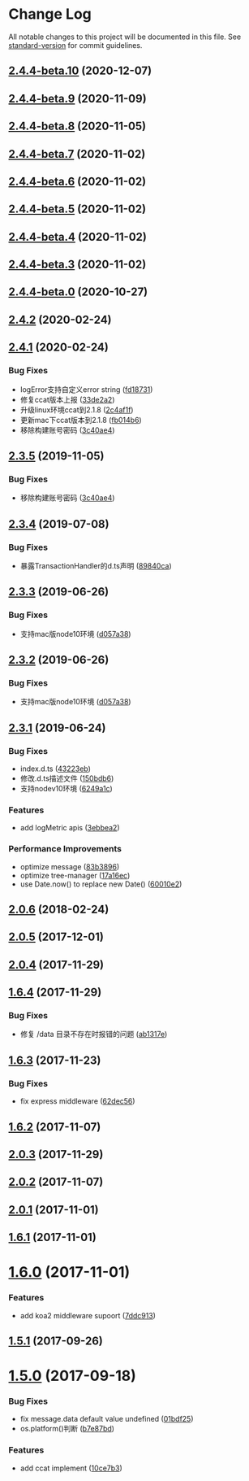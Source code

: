 # Change Log

All notable changes to this project will be documented in this file. See [standard-version](https://github.com/conventional-changelog/standard-version) for commit guidelines.

<a name="2.4.4-beta.10"></a>
## [2.4.4-beta.10](https://git.dianpingoa.com/node/cat-client/compare/v2.4.4-beta.9...v2.4.4-beta.10) (2020-12-07)



<a name="2.4.4-beta.9"></a>
## [2.4.4-beta.9](https://git.dianpingoa.com/node/cat-client/compare/v2.4.4-beta.8...v2.4.4-beta.9) (2020-11-09)



<a name="2.4.4-beta.8"></a>
## [2.4.4-beta.8](https://git.dianpingoa.com/node/cat-client/compare/v2.4.4-beta.7...v2.4.4-beta.8) (2020-11-05)



<a name="2.4.4-beta.7"></a>
## [2.4.4-beta.7](https://git.dianpingoa.com/node/cat-client/compare/v2.4.4-beta.6...v2.4.4-beta.7) (2020-11-02)



<a name="2.4.4-beta.6"></a>
## [2.4.4-beta.6](https://git.dianpingoa.com/node/cat-client/compare/v2.4.4-beta.5...v2.4.4-beta.6) (2020-11-02)



<a name="2.4.4-beta.5"></a>
## [2.4.4-beta.5](https://git.dianpingoa.com/node/cat-client/compare/v2.4.4-beta.4...v2.4.4-beta.5) (2020-11-02)



<a name="2.4.4-beta.4"></a>
## [2.4.4-beta.4](https://git.dianpingoa.com/node/cat-client/compare/v2.4.4-beta.3...v2.4.4-beta.4) (2020-11-02)



<a name="2.4.4-beta.3"></a>
## [2.4.4-beta.3](https://git.dianpingoa.com/node/cat-client/compare/v2.4.4-beta.2...v2.4.4-beta.3) (2020-11-02)



<a name="2.4.4-beta.0"></a>
## [2.4.4-beta.0](https://git.dianpingoa.com/node/cat-client/compare/v2.4.2...v2.4.4-beta.0) (2020-10-27)



<a name="2.4.2"></a>
## [2.4.2](https://git.dianpingoa.com/node/cat-client/compare/v2.4.1...v2.4.2) (2020-02-24)



<a name="2.4.1"></a>
## [2.4.1](https://git.dianpingoa.com/node/cat-client/compare/v2.3.4...v2.4.1) (2020-02-24)


### Bug Fixes

* logError支持自定义error string ([fd18731](https://git.dianpingoa.com/node/cat-client/commits/fd18731))
* 修复ccat版本上报 ([33de2a2](https://git.dianpingoa.com/node/cat-client/commits/33de2a2))
* 升级linux环境ccat到2.1.8 ([2c4af1f](https://git.dianpingoa.com/node/cat-client/commits/2c4af1f))
* 更新mac下ccat版本到2.1.8 ([fb014b6](https://git.dianpingoa.com/node/cat-client/commits/fb014b6))
* 移除构建账号密码 ([3c40ae4](https://git.dianpingoa.com/node/cat-client/commits/3c40ae4))



<a name="2.3.5"></a>
## [2.3.5](https://git.dianpingoa.com/node/cat-client/compare/v2.3.4...v2.3.5) (2019-11-05)


### Bug Fixes

* 移除构建账号密码 ([3c40ae4](https://git.dianpingoa.com/node/cat-client/commits/3c40ae4))



<a name="2.3.4"></a>
## [2.3.4](https://git.dianpingoa.com/node/cat-client/compare/v2.3.3...v2.3.4) (2019-07-08)


### Bug Fixes

* 暴露TransactionHandler的d.ts声明 ([89840ca](https://git.dianpingoa.com/node/cat-client/commits/89840ca))



<a name="2.3.3"></a>
## [2.3.3](https://git.dianpingoa.com/node/cat-client/compare/v2.3.1...v2.3.3) (2019-06-26)


### Bug Fixes

* 支持mac版node10环境 ([d057a38](https://git.dianpingoa.com/node/cat-client/commits/d057a38))



<a name="2.3.2"></a>
## [2.3.2](https://git.dianpingoa.com/node/cat-client/compare/v2.3.1...v2.3.2) (2019-06-26)


### Bug Fixes

* 支持mac版node10环境 ([d057a38](https://git.dianpingoa.com/node/cat-client/commits/d057a38))



<a name="2.3.1"></a>
## [2.3.1](https://git.dianpingoa.com/node/cat-client/compare/v2.0.6...v2.3.1) (2019-06-24)


### Bug Fixes

* index.d.ts ([43223eb](https://git.dianpingoa.com/node/cat-client/commits/43223eb))
* 修改.d.ts描述文件 ([150bdb6](https://git.dianpingoa.com/node/cat-client/commits/150bdb6))
* 支持nodev10环境 ([6249a1c](https://git.dianpingoa.com/node/cat-client/commits/6249a1c))


### Features

* add logMetric apis ([3ebbea2](https://git.dianpingoa.com/node/cat-client/commits/3ebbea2))


### Performance Improvements

* optimize message ([83b3896](https://git.dianpingoa.com/node/cat-client/commits/83b3896))
* optimize tree-manager ([17a16ec](https://git.dianpingoa.com/node/cat-client/commits/17a16ec))
* use Date.now() to replace new Date() ([60010e2](https://git.dianpingoa.com/node/cat-client/commits/60010e2))



<a name="2.0.6"></a>
## [2.0.6](https://git.dianpingoa.com/node/cat-client/compare/v2.0.5...v2.0.6) (2018-02-24)



<a name="2.0.5"></a>
## [2.0.5](https://git.dianpingoa.com/node/cat-client/compare/v2.0.4...v2.0.5) (2017-12-01)



<a name="2.0.4"></a>
## [2.0.4](https://git.dianpingoa.com/node/cat-client/compare/v2.0.3...v2.0.4) (2017-11-29)



<a name="1.6.4"></a>
## [1.6.4](https://git.dianpingoa.com/node/cat-client/compare/v1.6.3...v1.6.4) (2017-11-29)


### Bug Fixes

* 修复 /data 目录不存在时报错的问题 ([ab1317e](https://git.dianpingoa.com/node/cat-client/commits/ab1317e))



<a name="1.6.3"></a>
## [1.6.3](https://git.dianpingoa.com/node/cat-client/compare/v2.0.2...v1.6.3) (2017-11-23)


### Bug Fixes

* fix express middleware ([62dec56](https://git.dianpingoa.com/node/cat-client/commits/62dec56))



<a name="1.6.2"></a>
## [1.6.2](https://git.dianpingoa.com/node/cat-client/compare/v2.0.1...v1.6.2) (2017-11-07)



<a name="2.0.3"></a>
## [2.0.3](https://git.dianpingoa.com/node/cat-client/compare/v2.0.2...v2.0.3) (2017-11-29)



<a name="2.0.2"></a>
## [2.0.2](https://git.dianpingoa.com/node/cat-client/compare/v2.0.1...v2.0.2) (2017-11-07)



<a name="2.0.1"></a>
## [2.0.1](https://git.dianpingoa.com/node/cat-client/compare/v1.6.1...v2.0.1) (2017-11-01)



<a name="1.6.1"></a>
## [1.6.1](https://git.dianpingoa.com/node/cat-client/compare/v1.6.0...v1.6.1) (2017-11-01)



<a name="1.6.0"></a>
# [1.6.0](https://code.dianpingoa.com/node/cat-client/compare/v1.5.2...v1.6.0) (2017-11-01)


### Features

* add koa2 middleware supoort ([7ddc913](https://code.dianpingoa.com/node/cat-client/commits/7ddc913))



<a name="1.5.1"></a>
## [1.5.1](https://code.dianpingoa.com/node/cat-client/compare/v1.5.0...v1.5.1) (2017-09-26)



<a name="1.5.0"></a>
# [1.5.0](https://code.dianpingoa.com/node/cat-client/compare/v1.4.11...v1.5.0) (2017-09-18)


### Bug Fixes

* fix message.data default value undefined ([01bdf25](https://code.dianpingoa.com/node/cat-client/commits/01bdf25))
* os.platform()判断 ([b7e87bd](https://code.dianpingoa.com/node/cat-client/commits/b7e87bd))


### Features

* add ccat implement ([10ce7b3](https://code.dianpingoa.com/node/cat-client/commits/10ce7b3))
